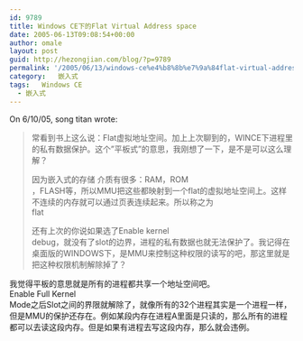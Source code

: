 ```yaml
---
id: 9789
title: Windows CE下的Flat Virtual Address space
date: 2005-06-13T09:08:54+00:00
author: omale
layout: post
guid: http://hezongjian.com/blog/?p=9789
permalink: '/2005/06/13/windows-ce%e4%b8%8b%e7%9a%84flat-virtual-address-space/'
category:   嵌入式  
tags:   Windows CE
  - 嵌入式
---
```

On 6/10/05, song titan  wrote:  
>  
>  
>  
> 常看到书上这么说：Flat虚拟地址空间。加上上次聊到的，WINCE下进程里的私有数据保护。这个&#8221;平板式&#8221;的意思，我刚想了一下，是不是可以这么理解？  
>  
> 因为嵌入式的存储 介质有很多：RAM，ROM  
> ，FLASH等，所以MMU把这些都映射到一个flat的虚拟地址空间上。这样不连续的内存就可以通过页表连续起来。所以称之为  
> flat  
>  
> 还有上次的你说如果选了Enable kernel  
> debug，就没有了slot的边界，进程的私有数据也就无法保护了。我记得在桌面版的WINDOWS下，是MMU来控制这种权限的读写的吧，那这里就是把这种权限机制解除掉了？

我觉得平板的意思就是所有的进程都共享一个地址空间吧。  
Enable Full Kernel  
Mode之后Slot之间的界限就解除了，就像所有的32个进程其实是一个进程一样，但是MMU的保护还存在。例如某段内存在进程A里面是只读的，那么所有的进程都可以去读这段内存。但是如果有进程去写这段内存，那么就会违例。